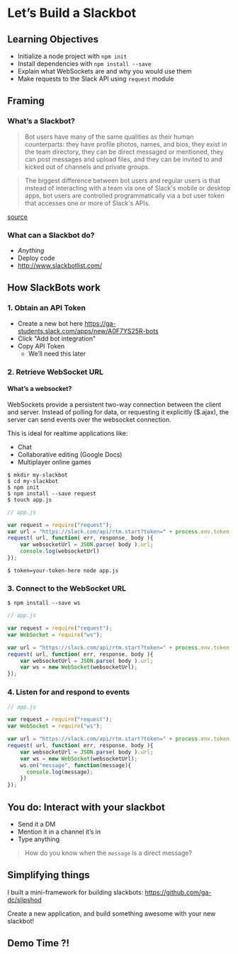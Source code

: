 # Let’s Build a Slackbot

## Learning Objectives

- Initialize a node project with `npm init`
- Install dependencies with `npm install --save`
- Explain what WebSockets are and why you would use them
- Make requests to the Slack API using `request` module

## Framing

### What’s a Slackbot?

>Bot users have many of the same qualities as their human counterparts: they 
have profile photos, names, and bios, they exist in the team directory, they 
can be direct messaged or mentioned, they can post messages and upload files, 
and they can be invited to and kicked out of channels and private groups.

>The biggest difference between bot users and regular users is that instead 
of interacting with a team via one of Slack's mobile or desktop apps, bot 
users are controlled programmatically via a bot user token that accesses one 
or more of Slack's APIs.

[source](https://api.slack.com/bot-users)

### What can a Slackbot do?

- _Anything_
- Deploy code
- http://www.slackbotlist.com/

## How SlackBots work

### 1. Obtain an API Token

- Create a new bot here https://ga-students.slack.com/apps/new/A0F7YS25R-bots
- Click "Add bot integration"
- Copy API Token
  - We’ll need this later

### 2. Retrieve WebSocket URL

#### What’s a websocket?

WebSockets provide a persistent two-way connection between the client and
server. Instead of polling for data, or requesting it explicitly ($.ajax),
the server can send events over the websocket connection.

This is ideal for realtime applications like:
- Chat
- Collaborative editing (Google Docs)
- Multiplayer online games


```
$ mkdir my-slackbot
$ cd my-slackbot
$ npm init
$ npm install --save request
$ touch app.js
```

```js
// app.js

var request = require("request");
var url = "https://slack.com/api/rtm.start?token=" + process.env.token;
request( url, function( err, response, body ){
    var websocketUrl = JSON.parse( body ).url;
    console.log(websocketUrl)
});
```

```
$ token=your-token-here node app.js
```

### 3. Connect to the WebSocket URL

```
$ npm install --save ws
```

```js
// app.js

var request = require("request");
var WebSocket = require("ws");

var url = "https://slack.com/api/rtm.start?token=" + process.env.token;
request( url, function( err, response, body ){
    var websocketUrl = JSON.parse( body ).url;
    var ws = new WebSocket(websocketUrl);
});
```

### 4. Listen for and respond to events

```js
// app.js

var request = require("request");
var WebSocket = require("ws");

var url = "https://slack.com/api/rtm.start?token=" + process.env.token;
request( url, function( err, response, body ){
    var websocketUrl = JSON.parse( body ).url;
    var ws = new WebSocket(websocketUrl);
    ws.on("message", function(message){
      console.log(message);
    })
});
```

## You do: Interact with your slackbot

- Send it a DM
- Mention it in a channel it’s in
- Type anything

>How do you know when the `message` is a direct message?

## Simplifying things

I built a mini-framework for building slackbots: https://github.com/ga-dc/slipshod

Create a new application, and build something awesome with your new slackbot!

## Demo Time ?!

